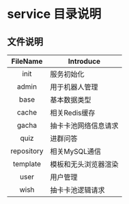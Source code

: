 # service 目录说明

## 文件说明

|  FileName  | Introduce            |
| :--------: | -------------------- |
|    init    | 服务初始化           |
|   admin    | 用于机器人管理       |
|    base    | 基本数据类型         |
|   cache    | 相关Redis缓存        |
|   gacha    | 抽卡卡池网络信息请求 |
|    quiz    | 进群问答             |
| repository | 相关MySQL通信        |
|  template  | 模板和无头浏览器渲染 |
|    user    | 用户管理             |
|    wish    | 抽卡卡池逻辑请求     |
